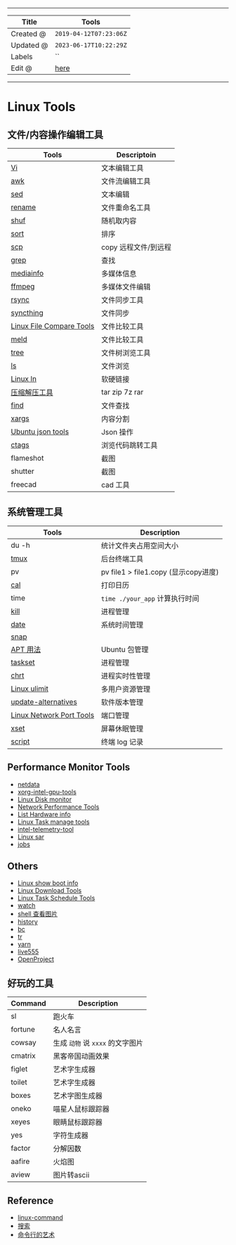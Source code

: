 -----

| Title     | Tools                                               |
| --------- | --------------------------------------------------- |
| Created @ | `2019-04-12T07:23:06Z`                              |
| Updated @ | `2023-06-17T10:22:29Z`                              |
| Labels    | \`\`                                                |
| Edit @    | [here](https://github.com/junxnone/linux/issues/59) |

-----

# Linux Tools

## 文件/内容操作编辑工具

| Tools                                                 | Descriptoin    |
| ----------------------------------------------------- | -------------- |
| [Vi](/Vi)                                             | 文本编辑工具         |
| [awk](/Linux_awk)                                     | 文件流编辑工具        |
| [sed](/Linux_Tools_sed)                               | 文本编辑           |
| [rename](/rename)                                     | 文件重命名工具        |
| [shuf](/Linux_shuf)                                   | 随机取内容          |
| [sort](/Linux_sort)                                   | 排序             |
| [scp](/scp)                                           | copy 远程文件/到远程  |
| [grep](/Linux_grep)                                   | 查找             |
| [mediainfo](/mediainfo)                               | 多媒体信息          |
| [ffmpeg](/ffmpeg)                                     | 多媒体文件编辑        |
| [rsync](/rsync)                                       | 文件同步工具         |
| [syncthing](/syncthing)                               | 文件同步           |
| [Linux File Compare Tools](/Linux_File_Compare_Tools) | 文件比较工具         |
| [meld](/meld)                                         | 文件比较工具         |
| [tree](/Linux_tree)                                   | 文件树浏览工具        |
| [ls](/Linux_ls)                                       | 文件浏览           |
| [Linux ln](/Linux_ln)                                 | 软硬链接           |
| [压缩解压工具](/Archiver)                                   | tar zip 7z rar |
| [find](/Linux_find)                                   | 文件查找           |
| [xargs](/Linux_xargs)                                 | 内容分割           |
| [Ubuntu json tools](/Ubuntu_json_tools)               | Json 操作        |
| [ctags](/ctags)                                       | 浏览代码跳转工具       |
| flameshot                                             | 截图             |
| shutter                                               | 截图             |
| freecad                                               | cad 工具         |

## 系统管理工具

| Tools                                                 | Description                       |
| ----------------------------------------------------- | --------------------------------- |
| du -h                                                 | 统计文件夹占用空间大小                       |
| [tmux](/tmux)                                         | 后台终端工具                            |
| pv                                                    | pv file1 \> file1.copy (显示copy进度) |
| [cal](/Linux_Tools_cal)                               | 打印日历                              |
| time                                                  | `time ./your_app` 计算执行时间          |
| [kill](/Linux_kill)                                   | 进程管理                              |
| [date](/Linux_date)                                   | 系统时间管理                            |
| [snap](/Ubuntu_snap)                                  |                                   |
| [APT 用法](/Ubuntu_APT)                                 | Ubuntu 包管理                        |
| [taskset](/Linux_taskset)                             | 进程管理                              |
| [chrt](/Linux_chrt)                                   | 进程实时性管理                           |
| [Linux ulimit](/Linux_ulimit)                         | 多用户资源管理                           |
| [update-alternatives](/update_alternatives)           | 软件版本管理                            |
| [Linux Network Port Tools](/Linux_Network_Port_Tools) | 端口管理                              |
| [xset](/Linux_Tools_xset)                             | 屏幕休眠管理                            |
| [script](/Linux_Tools_script)                         | 终端 log 记录                         |

## Performance Monitor Tools

  - [netdata](/netdata)
  - [xorg-intel-gpu-tools](/xorg_intel_gpu_tools)
  - [Linux Disk monitor](/Linux_Disk_monitor)
  - [Network Performance Tools](/Network_Performance_Tools)
  - [List Hardware info](/List_Hardware_info)
  - [Linux Task manage tools](/Linux_Task_manage_tools)
  - [intel-telemetry-tool](/intel_telemetry_tool)
  - [Linux sar](/Linux_sar)
  - [jobs](/Linux_jobs)

## Others

  - [Linux show boot info](/Linux_show_boot_info)
  - [Linux Download Tools](/Linux_Download_Tools)
  - [Linux Task Schedule Tools](/Linux_Task_Schedule_Tools)
  - [watch](/Ubuntu_watch)
  - [shell 查看图片](/Linux_image2string)
  - [history](/Linux_cmd_history)
  - [bc](/Linux_bc)
  - [tr](/Linux_tr)
  - [yarn](/yarn)
  - [live555](/live555)
  - [OpenProject](/OpenProject)

## 好玩的工具

| Command | Description            |
| ------- | ---------------------- |
| sl      | 跑火车                    |
| fortune | 名人名言                   |
| cowsay  | 生成 `动物` 说 `xxxx` 的文字图片 |
| cmatrix | 黑客帝国动画效果               |
| figlet  | 艺术字生成器                 |
| toilet  | 艺术字生成器                 |
| boxes   | 艺术字图生成器                |
| oneko   | 喵星人鼠标跟踪器               |
| xeyes   | 眼睛鼠标跟踪器                |
| yes     | 字符生成器                  |
| factor  | 分解因数                   |
| aafire  | 火焰图                    |
| aview   | 图片转ascii               |

## Reference

  - [linux-command](https://github.com/einverne/linux-command)
  - [搜索](https://wangchujiang.com/linux-command/)
  - [命令行的艺术](https://github.com/jlevy/the-art-of-command-line/blob/master/README-zh.md)
